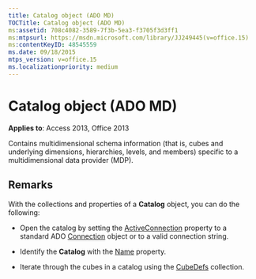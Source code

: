 ```yaml
---
title: Catalog object (ADO MD)
TOCTitle: Catalog object (ADO MD)
ms:assetid: 708c4082-3589-7f3b-5ea3-f3705f3d3ff1
ms:mtpsurl: https://msdn.microsoft.com/library/JJ249445(v=office.15)
ms:contentKeyID: 48545559
ms.date: 09/18/2015
mtps_version: v=office.15
ms.localizationpriority: medium
---
```


# Catalog object (ADO MD)


**Applies to**: Access 2013, Office 2013

Contains multidimensional schema information (that is, cubes and underlying dimensions, hierarchies, levels, and members) specific to a multidimensional data provider (MDP).

## Remarks

With the collections and properties of a **Catalog** object, you can do the following:

- Open the catalog by setting the [ActiveConnection](activeconnection-property-ado-md.md) property to a standard ADO [Connection](connection-object-ado.md) object or to a valid connection string.

- Identify the **Catalog** with the [Name](name-property-ado-md.md) property.

- Iterate through the cubes in a catalog using the [CubeDefs](cubedefs-collection-ado-md.md) collection.

